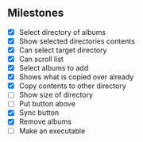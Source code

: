 ## Milestones

- [x] Select directory of albums
- [x] Show selected directories contents
- [x] Can select target directory
- [x] Can scroll list
- [x] Select albums to add
- [x] Shows what is copied over already
- [x] Copy contents to other directory
- [ ] Show size of directory
- [ ] Put button above
- [x] Sync button
- [x] Remove albums
- [ ] Make an executable
